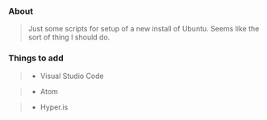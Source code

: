 ### About

> Just some scripts for setup of a new install of Ubuntu.  Seems like the sort of thing I should do.

### Things to add

>  - Visual Studio Code

> - Atom

> - Hyper.is
